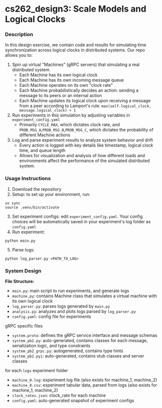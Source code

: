 # cs262_design3: Scale Models and Logical Clocks

### Description
In this design exercise, we contain code and results for simulating time synchronization across logical clocks in distributed systems. Our repo allows you to:

1. Spin up virtual "Machines" (gRPC servers) that simulating a real distributed system.
    - Each Machine has its own logical clock
    - Each Machine has its own incoming message queue
    - Each Machine operates on its own "clock rate"
    - Each Machine probabilistically decides an action: sending a message to its peers or an internal action
    - Each Machine updates its logical clock upon receiving a message from a peer according to Lamport's rule: ```max(self.logical_clock, message.logical_clock) + 1```
2. Run experiments in this simulation by adjusting variables in ```experiment_config.yaml```
    - Primarily ```CYCLE_MAX```, which dictates clock rate, and ```PROB_MSG_A```,```PROB_MSG_B```,```PROB_MSG_C```, which dictates the probability of different Machine actions
3. Log and parse experiment results to analyze system behavior and drift
    - Every action is logged with key details like timestamp, logical clock time, and queue length
    - Allows for visualization and analysis of how different loads and environments affect the performance of the simulated distributed system.

### Usage Instructions
1. Download the repository
2. Setup: to set up your environment, run:
```
uv sync
source .venv/bin/activate
```
3. Set experiment configs: edit ```experiment_config.yaml```. Your config choices will be automatically saved in your experiment's log folder as ```config.yaml```
4. Run experiment:
```
python main.py
```
5. Parse logs:
```
python log_parser.py <PATH_TO_LOG>
```

### System Design 

**File Structure:**
- ```main.py```: main script to run experiments, and generate logs
- ```machine.py```: contains Machine class that simulates a virtual machine with its own logical clock
- ```log_parser.py```: parses logs generated by ```main.py```
- ```analysis.py```: analyzes and plots logs parsed by ```log_parser.py```
- ```config.yaml```: config file for experiments

gRPC specific files
- ```system.proto```: defines the gRPC service interface and message schemas
- ```system_pb2.py```: auto-generated, contains classes for each message, serialization logic, and type constraints
- ```system_pb2_grpc.py```: autogenerated, contains type hints
- ```system_pb2.pyi```: auto-generated, contains stub classes and server classes

for each ```logs``` experiment folder
- ```machine_0.log```: experiment log file (also exists for machine_1, machine_2)
- ```machine_0.csv```: experiment tabular data, parsed from logs (also exists for machine_1, machine_2)
- ```clock_rates.json```: clock_rate for each machine
- ```config.yaml```: auto-generated snapshot of experiment configs